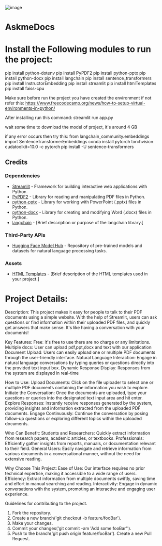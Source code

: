 ![image](https://github.com/user-attachments/assets/ead7e27f-08dd-4c4f-96ce-44edcfbf8291)


# AskmeDocs

# Install the Following modules to run the project: 
pip install python-dotenv
pip install PyPDF2
pip install python-pptx
pip install python-docx
pip install langchain
pip install sentence_transformers
pip install InstructorEmbedding
pip install streamlit
pip install htmlTemplates
pip install faiss-cpu	

Make sure before run the project you have created the environment if not refer this: 
https://www.freecodecamp.org/news/how-to-setup-virtual-environments-in-python/

After installing run this command:
streamlit run app.py

wait some time to download the model of project, it's around 4 GB

if any error occurs then try this:
from langchain_community.embeddings import SentenceTransformerEmbeddings
conda install pytorch torchvision cudatoolkit=10.0 -c pytorch
pip install -U sentence-transformers

## Credits

### Dependencies

- [Streamlit](https://streamlit.io/) - Framework for building interactive web applications with Python.
- [PyPDF2](https://github.com/mstamy2/PyPDF2) - Library for reading and manipulating PDF files in Python.
- [python-pptx](https://python-pptx.readthedocs.io/) - Library for working with PowerPoint (.pptx) files in Python.
- [python-docx](https://python-docx.readthedocs.io/) - Library for creating and modifying Word (.docx) files in Python.
- [langchain](https://github.com/example/langchain) - [Brief description or purpose of the langchain library.]

### Third-Party APIs

- [Hugging Face Model Hub](https://huggingface.co/models) - Repository of pre-trained models and datasets for natural language processing tasks.

### Assets

- [HTML Templates](https://example.com/html-templates) - [Brief description of the HTML templates used in your project.]


# Project Details:

Description:
This project makes it easy for people to talk to their PDF documents using a simple website. With the help of Streamlit, users can ask questions or find information within their uploaded PDF files, and quickly get answers that make sense. It's like having a conversation with your documents!

Key Features:
Free: It's free to use there are no charge or any limitations.
Multiple docs: User can upload pdf,ppt,docx and text with our application
Document Upload: Users can easily upload one or multiple PDF documents through the user-friendly interface.
Natural Language Interaction: Engage in natural language conversations by typing queries or questions directly into the provided text input box.
Dynamic Response Display: Responses from the system are displayed in real-time

How to Use:
Upload Documents: Click on the file uploader to select one or multiple PDF documents containing the information you wish to explore.
Initiate the Conversation: Once the documents are uploaded, type your questions or queries into the designated text input area and hit enter.
Explore Responses: Instantly receive responses generated by the system, providing insights and information extracted from the uploaded PDF documents.
Engage Continuously: Continue the conversation by posing follow-up questions or exploring different topics within the uploaded documents.

Who Can Benefit:
Students and Researchers: Quickly extract information from research papers, academic articles, or textbooks.
Professionals: Efficiently gather insights from reports, manuals, or documentation relevant to their field.
General Users: Easily navigate and retrieve information from various documents in a conversational manner, without the need for extensive reading.

Why Choose This Project:
Ease of Use: Our interface requires no prior technical expertise, making it accessible to a wide range of users.
Efficiency: Extract information from multiple documents swiftly, saving time and effort in manual searching and reading.
Interactivity: Engage in dynamic conversations with the system, promoting an interactive and engaging user experience.

Guidelines for contributing to the project.
1. Fork the repository.
2. Create a new branch('git checkout -b feature/fooBar').
3. Make your changes.
4. Commit your changes('git commit -am 'Add some fooBar'').
5. Push to the branch('git push origin feature/fooBar').
Create a new Pull Request.


